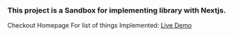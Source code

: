 ### This project is a Sandbox for implementing library with Nextjs.

Checkout Homepage For list of things Implemented:
[Live Demo](https://themisfitwhale.github.io/react_gsap_sandbox/)

